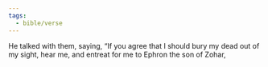 ```yaml
---
tags:
  - bible/verse
---
```

He talked with them, saying, “If you agree that I should bury my dead out of my sight, hear me, and entreat for me to Ephron the son of Zohar,